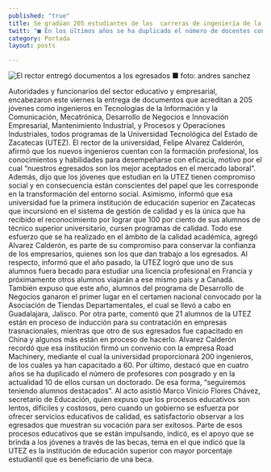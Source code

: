 ```yaml
---
published: "true"
title: Se gradúan 205 estudiantes de las  carreras de ingeniería de la UTEZ
twitt: "■ En los últimos años se ha duplicado el número de docentes con posgrado: rector"
category: Portada
layout: posts

---
```


![El rector entregó documentos a los egresados ■ foto: andres sanchez](http://i.imgur.com/b8n9UOdm.jpg)

Autoridades y funcionarios del sector educativo y empresarial, encabezaron este viernes la entrega de documentos que acreditan a 205 jóvenes como ingenieros en Tecnologías de la Información y la Comunicación, Mecatrónica, Desarrollo de Negocios e Innovación Empresarial, Mantenimiento Industrial, y Procesos y Operaciones Industriales, todos programas de la Universidad Tecnológica del Estado de Zacatecas (UTEZ).
El rector de la universidad, Felipe Alvarez Calderón, afirmó que los nuevos ingenieros cuentan con la formación profesional, los conocimientos y habilidades para desempeñarse con eficacia, motivo por el cual “nuestros egresados son los mejor aceptados en el mercado laboral”.
Además, dijo que los jóvenes que estudian en la UTEZ tienen compromiso social y en consecuencia están conscientes del papel que les corresponde en la transformación del entorno social.
Asimismo, informó que esa universidad fue la primera institución de educación superior en Zacatecas que incursionó en el sistema de gestión de calidad y es la única que ha recibido el reconocimiento por lograr que 100 por ciento de sus alumnos de técnico superior universitario, cursen programas de calidad.
Todo ese esfuerzo que se ha realizado en el ámbito de la calidad académica, agregó Alvarez Calderón, es parte de su compromiso para conservar la confianza de los empresarios, quienes son los que dan trabajo a los egresados.
Al respecto, informó que el año pasado, la UTEZ logró que uno de sus alumnos fuera becado para estudiar una licencia profesional en Francia y próximamente otros alumnos viajarán a ese mismo país y a Canadá.
También expuso que este año, alumnos del programa de Desarrollo de Negocios ganaron el primer lugar en el certamen nacional convocado por la Asociación de Tiendas Departamentales, el cual se llevó a cabo en Guadalajara, Jalisco.
Por otra parte, comentó que 21 alumnos de la UTEZ están en proceso de inducción para su contratación en empresas trasnacionales, mientras que otro de sus egresados fue capacitado en China y algunos más están en proceso de hacerlo.
Alvarez Calderón recordó que esa institución firmó un convenio con la empresa Road Machinery, mediante el cual la universidad proporcionará 200 ingenieros, de los cuales ya han capacitado a 60.
Por último, destacó que en cuatro años se ha duplicado el número de profesores con posgrado y en la actualidad 10 de ellos cursan un doctorado. De esa forma, “seguiremos teniendo alumnos destacados”.
Al acto asistió Marco Vinicio Flores Chávez, secretario de Educación, quien expuso que los procesos educativos son lentos, difíciles y costosos, pero cuando un gobierno se esfuerza por ofrecer servicios educativos de calidad, es satisfactorio observar a los egresados que muestran su vocación para ser exitosos.
Parte de esos procesos educativos que se están impulsando, indicó, es el apoyo que se brinda a los jóvenes a través de las becas, tema en el que indicó que la UTEZ es la institución de educación superior con mayor porcentaje estudiantil que es beneficiario de una beca.
